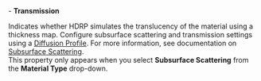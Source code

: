 <tr>
<td>- <strong>Transmission</strong></td>
<td></td>
<td></td>
<td>

Indicates whether HDRP simulates the translucency of the material using a thickness map. Configure subsurface scattering and transmission settings using a <a href="Diffusion-Profile.md">Diffusion Profile</a>. For more information, see documentation on <a href="Subsurface-Scattering.md">Subsurface Scattering</a>.<br />This property only appears when you select <strong>Subsurface Scattering</strong> from the <strong>Material Type</strong> drop-down.

</td>
</tr>
